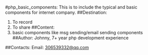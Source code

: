 #php_basic_components:
This is to include the typical and basic components for internet company.
##Destination:
1. To record
2. To share
##Content:
1. basic components like msg sending/email sending components
##Author:
Johnny, 7+ year php development experience 

##Contacts:
Email: 306539332@qq.com